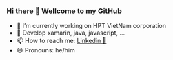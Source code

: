 ### Hi there 👋 Wellcome to my GitHub
- 📃 I’m currently working on HPT VietNam corporation
- 💬 Develop xamarin, java, javascript, ... 
- 📫 How to reach me: [Linkedin 💼](https://www.linkedin.com/in/thanghoang07)
- 😄 Pronouns: he/him 

<!--
✨ _special_ ✨ repository because its `README.md` (this file) appears on your GitHub profile.

Here are some ideas to get you started:

- 🔭 I’m currently working on ...
- 🌱 I’m currently learning ...
- 👯 I’m looking to collaborate on ...
- 🤔 I’m looking for help with ...
- 💬 Ask me about ...
- 📫 How to reach me: ...
- 😄 Pronouns: ...
- ⚡ Fun fact: ...
--> 
